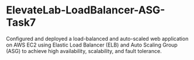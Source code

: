 # ElevateLab-LoadBalancer-ASG-Task7
Configured and deployed a load-balanced and auto-scaled web application on AWS EC2 using Elastic Load Balancer (ELB) and Auto Scaling Group (ASG) to achieve high availability, scalability, and fault tolerance.
